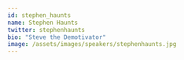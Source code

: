 ```yaml
---
id: stephen_haunts
name: Stephen Haunts
twitter: stephenhaunts
bio: "Steve the Demotivator"
image: /assets/images/speakers/stephenhaunts.jpg
---
```

